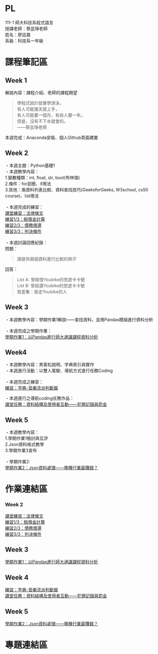 # PL
111-1 師大科技系程式語言 <br />
授課老師：蔡芸琤老師 <br />
姓名：廖誌晨  
系級：科技系一年級 <br />
# 課程筆記區  
## Week 1<br />
解說內容：課程介紹、老師的課程期望 <br />
> 學程式設計就像學游泳， <br />
> 有人可能幾天就上手， <br />
> 有人可能要一個月，有些人要一年。 <br>
> 但是，沒有不下水就會的。 <br>
> ——蔡芸琤老師

本週完成：Anaconda安裝、個人Github頁面建置 <br />
## Week 2<br />
・本週主題：Python基礎1  
・本週教學內容：  
1.變數種類：int, float, str, bool(布林值)  
2.條件：for迴圈、if用法  
3.其他：兩資料列表比較、資料查找技巧(GeeksforGeeks, W3school, cs50 course)、list用法  
<br />
・本週完成的練習：  
[課堂練習：法律條文](https://github.com/RogerLiao0001/PL/blob/main/week2/W2%20self-practice%201.ipynb)  
[練習1/3：賠償金計算](https://github.com/RogerLiao0001/PL/blob/main/week2/W2%20practice%201-3.ipynb)  
[練習2/3：債務償還](https://github.com/RogerLiao0001/PL/blob/main/week2/W2%20practice%202-3.ipynb)  
[練習3/3：判決條件](https://github.com/RogerLiao0001/PL/blob/main/week2/W2%20practice%203-3.ipynb)  
<br />
・本週討論回應紀錄：  
問題：  
>請提供兩個資料進行比較的例子  
  
回答：  
>List A: 曾經借Youbike的悠遊卡卡號  
>List B: 曾經還Youbike的悠遊卡卡號  
>取差集：偷走Youbike的人 

## Week 3  
・本週教學內容：學期作業1解說——查找資料，並用Pandas模組進行資料分析  
<br />
・本週完成之學期作業：  
[學期作業1：以Pandas進行師大通識課程資料分析](https://github.com/RogerLiao0001/PL/blob/main/Week3/W3%E4%BD%9C%E6%A5%AD1.ipynb)  
## Week4  
・本週教學內容：黑客松說明、字典索引與實作  
・本週進行活動：以雙人駕駛、導航方式進行任務Coding  
<br />
・本週完成之練習：  
[練習：字典-音樂流派判斷器](https://github.com/RogerLiao0001/PL/blob/main/Week%204/%E7%B7%B4%E7%BF%92%EF%BC%9Adictionary%20-%20%E9%9B%BB%E9%9F%B3%E6%B5%81%E6%B4%BE%E5%88%A4%E6%96%B7%E5%99%A8.ipynb)  
  
・本週進行之導航coding任務作品：  
[課堂任務：資料結構及使用者互動——犯罪記錄與罰金](https://github.com/RogerLiao0001/PL/blob/main/Week%204/%E8%AA%B2%E5%A0%82%E4%BB%BB%E5%8B%99%EF%BC%9A%E8%B3%87%E6%96%99%E7%B5%90%E6%A7%8B%E5%8F%8A%E4%BD%BF%E7%94%A8%E8%80%85%E4%BA%92%E5%8B%95%E2%80%94%E2%80%94%E7%8A%AF%E7%BD%AA%E8%A8%98%E9%8C%84%E8%88%87%E7%BD%B0%E9%87%91.ipynb)  

## Week 5
・本週教學內容：  
  1.學期作業1檢討與互評  
  2.Json資料格式教學  
  3.學期作業3宣布  
<br />
・學期作業2:  
[學期作業2：Json資料處理——哪種行業最賺錢？](https://github.com/RogerLiao0001/PL/blob/main/Week%205/%E4%BD%9C%E6%A5%AD2%EF%BC%9AJson%E8%B3%87%E6%96%99%E8%99%95%E7%90%86%E2%80%94%E2%80%94%E5%93%AA%E7%A8%AE%E8%A1%8C%E6%A5%AD%E6%9C%80%E8%B3%BA%E9%8C%A2%EF%BC%9F.ipynb)

# 作業連結區<br />
### Week 2<br />
[課堂練習：法律條文](https://github.com/RogerLiao0001/PL/blob/main/week2/W2%20self-practice%201.ipynb)  
[練習1/3：賠償金計算](https://github.com/RogerLiao0001/PL/blob/main/week2/W2%20practice%201-3.ipynb)  
[練習2/3：債務償還](https://github.com/RogerLiao0001/PL/blob/main/week2/W2%20practice%202-3.ipynb)  
[練習3/3：判決條件](https://github.com/RogerLiao0001/PL/blob/main/week2/W2%20practice%203-3.ipynb)  
## Week 3  
[學期作業1：以Pandas進行師大通識課程資料分析](https://github.com/RogerLiao0001/PL/blob/main/Week3/W3%E4%BD%9C%E6%A5%AD1.ipynb) 
## Week 4
[練習：字典-音樂流派判斷器](https://github.com/RogerLiao0001/PL/blob/main/Week%204/%E7%B7%B4%E7%BF%92%EF%BC%9Adictionary%20-%20%E9%9B%BB%E9%9F%B3%E6%B5%81%E6%B4%BE%E5%88%A4%E6%96%B7%E5%99%A8.ipynb)  
[課堂任務：資料結構及使用者互動——犯罪記錄與罰金](https://github.com/RogerLiao0001/PL/blob/main/Week%204/%E8%AA%B2%E5%A0%82%E4%BB%BB%E5%8B%99%EF%BC%9A%E8%B3%87%E6%96%99%E7%B5%90%E6%A7%8B%E5%8F%8A%E4%BD%BF%E7%94%A8%E8%80%85%E4%BA%92%E5%8B%95%E2%80%94%E2%80%94%E7%8A%AF%E7%BD%AA%E8%A8%98%E9%8C%84%E8%88%87%E7%BD%B0%E9%87%91.ipynb)
## Week 5
[學期作業2：Json資料處理——哪種行業最賺錢？](https://github.com/RogerLiao0001/PL/blob/main/Week%205/%E4%BD%9C%E6%A5%AD2%EF%BC%9AJson%E8%B3%87%E6%96%99%E8%99%95%E7%90%86%E2%80%94%E2%80%94%E5%93%AA%E7%A8%AE%E8%A1%8C%E6%A5%AD%E6%9C%80%E8%B3%BA%E9%8C%A2%EF%BC%9F.ipynb)
# 專題連結區
